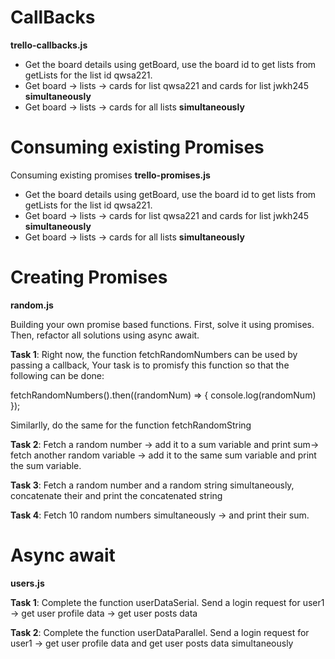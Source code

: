 # CallBacks

**trello-callbacks.js**

- Get the board details using getBoard, use the board id to get lists from getLists for the list id qwsa221.
- Get board -> lists -> cards for list qwsa221 and cards for list jwkh245 **simultaneously**
- Get board -> lists -> cards for all lists **simultaneously**

# Consuming existing Promises
Consuming existing promises
**trello-promises.js**

- Get the board details using getBoard, use the board id to get lists from getLists for the list id qwsa221.
- Get board -> lists -> cards for list qwsa221 and cards for list jwkh245 **simultaneously**
- Get board -> lists -> cards for all lists **simultaneously**

# Creating Promises

**random.js**

Building your own promise based functions. First, solve it using promises. Then, refactor all solutions using async await.

**Task 1**: Right now, the function fetchRandomNumbers can be used by passing a callback,
Your task is to promisfy this function so that the following can be done:

fetchRandomNumbers().then((randomNum) => {
    console.log(randomNum)
});

Similarlly, do the same for the function fetchRandomString



**Task 2**: Fetch a random number -> add it to a sum variable and print sum-> fetch another random variable
-> add it to the same sum variable and print the sum variable.



**Task 3**: Fetch a random number and a random string simultaneously, concatenate their
and print the concatenated string



**Task 4**: Fetch 10 random numbers simultaneously -> and print their sum.

# Async await

**users.js**

**Task 1**: Complete the function userDataSerial. Send a login request for user1 -> get user profile data -> get user posts data

**Task 2**: Complete the function userDataParallel. Send a login request for user1 -> get user profile data and get user posts data simultaneously
